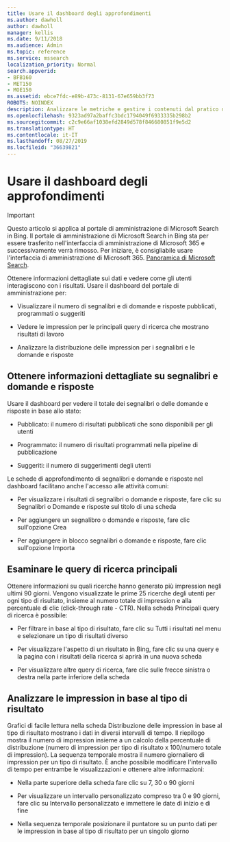 ```yaml
---
title: Usare il dashboard degli approfondimenti
ms.author: dawholl
author: dawholl
manager: kellis
ms.date: 9/11/2018
ms.audience: Admin
ms.topic: reference
ms.service: mssearch
localization_priority: Normal
search.appverid:
- BFB160
- MET150
- MOE150
ms.assetid: ebce7fdc-e89b-473c-8131-67e659bb3f73
ROBOTS: NOINDEX
description: Analizzare le metriche e gestire i contenuti dal pratico dashboard nel portale di amministrazione di Microsoft Search
ms.openlocfilehash: 9323ad97a2baffc3bdc1794049f6933335b298b2
ms.sourcegitcommit: c2c9e66af1038efd2849d578f846680851f9e5d2
ms.translationtype: HT
ms.contentlocale: it-IT
ms.lasthandoff: 08/27/2019
ms.locfileid: "36639821"
---
```

# <a name="use-the-insights-dashboard"></a>Usare il dashboard degli approfondimenti

> [!IMPORTANT]
> Questo articolo si applica al portale di amministrazione di Microsoft Search in Bing. Il portale di amministrazione di Microsoft Search in Bing sta per essere trasferito nell'interfaccia di amministrazione di Microsoft 365 e successivamente verrà rimosso. Per iniziare, è consigliabile usare l'interfaccia di amministrazione di Microsoft 365. [Panoramica di Microsoft Search](overview-microsoft-search.md).
    
Ottenere informazioni dettagliate sui dati e vedere come gli utenti interagiscono con i risultati. Usare il dashboard del portale di amministrazione per:
  
- Visualizzare il numero di segnalibri e di domande e risposte pubblicati, programmati o suggeriti
    
- Vedere le impression per le principali query di ricerca che mostrano risultati di lavoro
    
- Analizzare la distribuzione delle impression per i segnalibri e le domande e risposte
    
## <a name="get-details-about-bookmarks-and-qas"></a>Ottenere informazioni dettagliate su segnalibri e domande e risposte

Usare il dashboard per vedere il totale dei segnalibri o delle domande e risposte in base allo stato:
  
- Pubblicato: il numero di risultati pubblicati che sono disponibili per gli utenti
    
- Programmato: il numero di risultati programmati nella pipeline di pubblicazione
    
- Suggeriti: il numero di suggerimenti degli utenti
    
Le schede di approfondimento di segnalibri e domande e risposte nel dashboard facilitano anche l'accesso alle attività comuni:
  
- Per visualizzare i risultati di segnalibri o domande e risposte, fare clic su Segnalibri o Domande e risposte sul titolo di una scheda
    
- Per aggiungere un segnalibro o domande e risposte, fare clic sull'opzione Crea
    
- Per aggiungere in blocco segnalibri o domande e risposte, fare clic sull'opzione Importa
    
## <a name="review-top-search-queries"></a>Esaminare le query di ricerca principali

Ottenere informazioni su quali ricerche hanno generato più impression negli ultimi 90 giorni. Vengono visualizzate le prime 25 ricerche degli utenti per ogni tipo di risultato, insieme al numero totale di impression e alla percentuale di clic (click-through rate - CTR). Nella scheda Principali query di ricerca è possibile:
  
- Per filtrare in base al tipo di risultato, fare clic su Tutti i risultati nel menu e selezionare un tipo di risultati diverso
    
- Per visualizzare l'aspetto di un risultato in Bing, fare clic su una query e la pagina con i risultati della ricerca si aprirà in una nuova scheda
    
- Per visualizzare altre query di ricerca, fare clic sulle frecce sinistra o destra nella parte inferiore della scheda
    
## <a name="analyze-impressions-by-result-type"></a>Analizzare le impression in base al tipo di risultato

Grafici di facile lettura nella scheda Distribuzione delle impression in base al tipo di risultato mostrano i dati in diversi intervalli di tempo. Il riepilogo mostra il numero di impression insieme a un calcolo della percentuale di distribuzione (numero di impression per tipo di risultato x 100/numero totale di impression). La sequenza temporale mostra il numero giornaliero di impression per un tipo di risultato. È anche possibile modificare l'intervallo di tempo per entrambe le visualizzazioni e ottenere altre informazioni:
  
- Nella parte superiore della scheda fare clic su 7, 30 o 90 giorni
    
- Per visualizzare un intervallo personalizzato compreso tra 0 e 90 giorni, fare clic su Intervallo personalizzato e immettere le date di inizio e di fine
    
- Nella sequenza temporale posizionare il puntatore su un punto dati per le impression in base al tipo di risultato per un singolo giorno

  

